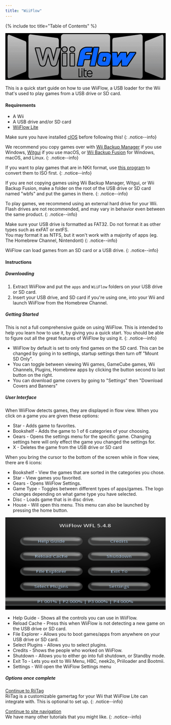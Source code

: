 ```yaml
---
title: "WiiFlow"
---
```


{% include toc title="Table of Contents" %}

![WiiFlow](/images/homebrew/wiiflow/wiiflowlogo.png)

This is a quick start guide on how to use WiiFlow, a USB loader for the Wii that's used to play games from a USB drive or SD card.

#### Requirements

* A Wii
* A USB drive and/or SD card
* [WiiFlow Lite](https://oscwii.org/library/app/wiiflow)

Make sure you have installed [cIOS](/cios) before following this!
{: .notice--info}

We recommend you copy games over with [Wii Backup Manager](/wiibackupmanager) if you use Windows, [Witgui](https://desairem.com/wordpress/category/witgui-download/) if you use macOS, or [Wii Backup Fusion](https://github.com/larsenv/Wii-Backup-Fusion) for Windows, macOS, and Linux.
{: .notice--info}

If you want to play games that are in NKit format, use [this program](https://gbatemp.net/download/nkit.36157/) to convert them to ISO first.
{: .notice--info}

If you are not copying games using Wii Backup Manager, Witgui, or Wii Backup Fusion, make a folder on the root of the USB drive or SD card named "wbfs" and put the games in there.
{: .notice--info}

To play games, we recommend using an external hard drive for your Wii. Flash drives are not recommended, and may vary in behavior even between the same product.
{: .notice--info}

Make sure your USB drive is formatted as FAT32. Do not format it as other types such as exFAT or extFS. <br>
You may format it as NTFS, but it won't work with a majority of apps (eg. The Homebrew Channel, Nintendont)
{: .notice--info}

WiiFlow can load games from an SD card or a USB drive.
{: .notice--info}

#### Instructions

##### Downloading

1. Extract WiiFlow and put the `apps` and `WiiFlow` folders on your USB drive or SD card.
1. Insert your USB drive, and SD card if you're using one, into your Wii and launch WiiFlow from the Homebrew Channel.

##### Getting Started

This is not a full comprehensive guide on using WiiFlow. This is intended to help you learn how to use it, by giving you a quick start. You should be able to figure out all the great features of WiiFlow by using it.
{: .notice--info}

+ WiiFlow by default is set to only find games on the SD card. This can be changed by going in to settings, startup settings then turn off "Mount SD Only".
+ You can toggle between viewing Wii games, GameCube games, Wii Channels, Plugins, Homebrew apps by clicking the button second to last button on the right.
+ You can download game covers by going to "Settings" then "Download Covers and Banners"

##### User Interface

When WiiFlow detects games, they are displayed in flow view. When you click on a game you are given these options:

+ Star - Adds game to favorites.
+ Bookshelf - Adds the game to 1 of 6 categories of your choosing.
+ Gears - Opens the settings menu for the specific game. Changing settings here will only effect the game you changed the settings for.
+ X - Deletes the game from the USB drive or SD card

When you bring the cursor to the bottom of the screen while in flow view, there are 6 icons:

+ Bookshelf - View the games that are sorted in the categories you chose.
+ Star - View games you favorited.
+ Gears - Opens WiiFlow Settings.
+ Game Type - Toggles between different types of apps/games. The logo changes depending on what game type you have selected.
+ Disc - Loads game that is in disc drive.
+ House - Will open this menu. This menu can also be launched by pressing the home button.

![WF_menu](images/homebrew/wiiflow/WFmenu.png)

+ Help Guide - Shows all the controls you can use in WiiFlow.
+ Reload Cache - Press this when WiiFlow is not detecting a new game on the USB drive or SD card.
+ File Explorer - Allows you to boot games/apps from anywhere on your USB drive or SD card.
+ Select Plugins - Allows you to select plugins.
+ Credits - Shows the people who worked on WiiFlow.
+ Shutdown - Allows you to either go into full shutdown, or Standby mode.
+ Exit To - Lets you exit to Wii Menu, HBC, neek2o, Priiloader and Bootmii.
+ Settings - Will open the WiiFlow Settings menu

##### Options once complete

[Continue to RiiTag](riitag)<br>
RiiTag is a customizable gamertag for your Wii that WiiFlow Lite can integrate with. This is optional to set up.
{: .notice--info}

[Continue to site navigation](site-navigation)<br>
We have many other tutorials that you might like.
{: .notice--info}
